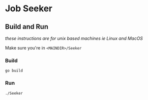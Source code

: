 # Job Seeker

## Build and Run

*these instructions are for unix based machines ie Linux and MacOS*

Make sure you're in `<MAINDIR>/Seeker` 

### Build

```
go build
```

### Run

```
./Seeker
```


